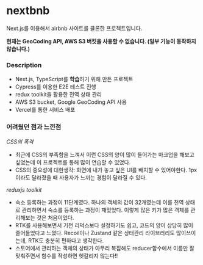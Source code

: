 # nextbnb

Next.js를 이용해서 airbnb 사이트를 클론한 프로젝트입니다.

**현재는 GeoCoding API, AWS S3 버킷을 사용할 수 없습니다. (일부 기능이 동작하지 않습니다.)**

### Description

- Next.js, TypeScript를 **학습**하기 위해 만든 프로젝트
- Cypress를 이용한 E2E 테스트 진행
- redux toolkit을 활용한 전역 상태 관리
- AWS S3 bucket, Google GeoCoding API 사용
- Vercel를 통한 서비스 배포

### 어려웠던 점과 느낀점

_CSS의 폭격_

- 최근에 CSS의 부족함을 느껴서 이런 CSS의 양이 많이 들어가는 마크업을 해보고 싶었는데 이 프로젝트를 통해 많이 연습할 수 있었다.
- CSS의 중요성에 대한생각: 화면에 내가 놓고 싶은 UI를 배치할 수 있어야한다. 1px이라도 달라졌을 때 사용자가 느끼는 경험이 달라질 수 있다.

_reduxjs toolkit_

- 숙소 등록하는 과정이 11단계였다. 하나의 객체의 값이 32개였는데 이를 전역 상태로 관리하면서 숙소를 등록하는 과정이 재밌었다. 이렇게 많은 키가 많은 객체를 관리해보는 것은 처음이었다.
- RTK를 사용해보면서 기전 리덕스보다 설정하기도 쉽고, 코드의 양이 상당히 많이 줄어들었다고 느꼈다. Recoil이나 Zustand 같은 상태관리 라이브러리도 많이쓰이는데, RTK도 충분히 편하다고 생각한다.
- 스토어에서 관리하는 객체의 상태가 아무리 복잡해도 reducer함수에서 이름만 잘 맞춰주면서 함수를 작성하면 헷갈리지 않는다!!
